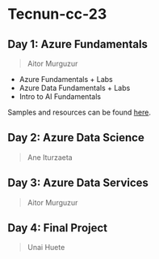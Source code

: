 # Tecnun-cc-23

## Day 1: Azure Fundamentals

> Aitor Murguzur

- Azure Fundamentals + Labs
- Azure Data Fundamentals + Labs
- Intro to AI Fundamentals

Samples and resources can be found [here](/day1).

## Day 2: Azure Data Science

> Ane Iturzaeta

## Day 3: Azure Data Services

> Aitor Murguzur

## Day 4: Final Project

> Unai Huete
